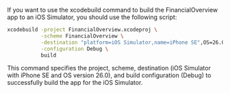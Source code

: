 If you want to use the xcodebuild command to build the FinancialOverview app to an iOS Simulator, you should use the following script:
```bash
xcodebuild -project FinancialOverview.xcodeproj \
           -scheme FinancialOverview \
           -destination "platform=iOS Simulator,name=iPhone SE",OS=26.0 \
           -configuration Debug \
           build
```
This command specifies the project, scheme, destination (iOS Simulator with iPhone SE and OS version 26.0), and build configuration (Debug) to successfully build the app for the iOS Simulator.